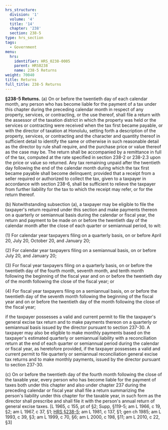 ```yaml
---
hrs_structure:
  division: '1'
  volume: '4'
  title: '14'
  chapter: '238'
  section: 238-5
type: hrs_section
tags:
  - Government
menu:
  hrs:
    identifier: HRS_0238-0005
    parent: HRS0238
    name: 238-5 Returns
weight: 70040
title: Returns
full_title: 238-5 Returns
---
```

**§238-5 Returns.** (a) On or before the twentieth day of each calendar month, any person who has become liable for the payment of a tax under this chapter during the preceding calendar month in respect of any property, services, or contracting, or the use thereof, shall file a return with the assessor of the taxation district in which the property was held or the services or contracting were received when the tax first became payable, or with the director of taxation at Honolulu, setting forth a description of the property, services, or contracting and the character and quantity thereof in sufficient detail to identify the same or otherwise in such reasonable detail as the director by rule shall require, and the purchase price or value thereof as the case may be. The return shall be accompanied by a remittance in full of the tax, computed at the rate specified in section 238-2 or 238-2.3 upon the price or value so returned. Any tax remaining unpaid after the twentieth day following the end of the calendar month during which the tax first became payable shall become delinquent; provided that a receipt from a seller required or authorized to collect the tax, given to a taxpayer in accordance with section 238-6, shall be sufficient to relieve the taxpayer from further liability for the tax to which the receipt may refer, or for the return thereof.

(b) Notwithstanding subsection (a), a taxpayer may be eligible to file the taxpayer's return required under this section and make payments thereon on a quarterly or semiannual basis during the calendar or fiscal year, the return and payment to be made on or before the twentieth day of the calendar month after the close of each quarter or semiannual period, to wit:

(1) For calendar year taxpayers filing on a quarterly basis, on or before April 20, July 20, October 20, and January 20;

(2) For calendar year taxpayers filing on a semiannual basis, on or before July 20, and January 20;

(3) For fiscal year taxpayers filing on a quarterly basis, on or before the twentieth day of the fourth month, seventh month, and tenth month following the beginning of the fiscal year and on or before the twentieth day of the month following the close of the fiscal year; or

(4) For fiscal year taxpayers filing on a semiannual basis, on or before the twentieth day of the seventh month following the beginning of the fiscal year and on or before the twentieth day of the month following the close of the fiscal year;

if the taxpayer possesses a valid and current permit to file the taxpayer's general excise tax return and to make payments thereon on a quarterly or semiannual basis issued by the director pursuant to section 237-30\. A taxpayer may also be eligible to make monthly payments based on the taxpayer's estimated quarterly or semiannual liability with a reconciliation return at the end of each quarter or semiannual period during the calendar or fiscal year, as heretofore provided, if the taxpayer possesses a valid and current permit to file quarterly or semiannual reconciliation general excise tax returns and to make monthly payments, issued by the director pursuant to section 237-30.

(c) On or before the twentieth day of the fourth month following the close of the taxable year, every person who has become liable for the payment of taxes both under this chapter and also under chapter 237 during the preceding calendar or fiscal year shall file a return summarizing the person's liability under this chapter for the taxable year, in such form as the director shall prescribe and shall file it with the person's annual return of general excise taxes. [L 1965, c 155, pt of §2; Supp, §119-5; am L 1966, c 19, §2; am L 1967, c 37, §1; [HRS §238-5](/title-14/chapter-238/section-238-5/); am L 1981, c 137, §1; gen ch 1985; am L 1993, c 39, §3; am L 1999, c 70, §6; am L 2000, c 198, §11; am L 2010, c 22, §3]